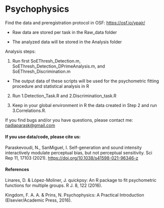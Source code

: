 # Psychophysics

Find the data and preregistration protocol in OSF: https://osf.io/ypajr/

- Raw data are stored per task in the Raw_data folder 

- The analyzed data will be stored in the Analysis folder

Analysis steps:

1. Run first SoEThresh_Detection.m, SoEThresh_Detection_DPrimeAnalysis.m, and SoEThresh_Discrimination.m
- The output data of these scripts will be used for the psychometric fitting procedure and statistical analysis in R

2. Run 1.Detection_Task.R and 2.Discrimination_task.R

4. Keep in your global environment in R the data created in Step 2 and run 3.Correlations.R. 

If you find bugs and/or you have questions, please contact me: nadiaparask@gmail.com 

#### If you use data/code, please cite us: 

Paraskevoudi, N., SanMiguel, I. Self-generation and sound intensity interactively modulate perceptual bias, but not perceptual sensitivity. Sci Rep 11, 17103 (2021). https://doi.org/10.1038/s41598-021-96346-z


#### References
Linares, D. & López-Moliner, J. quickpsy: An R package to fit psychometric functions for multiple groups. R J. 8, 122 (2016).

Kingdom, F. A. A. & Prins, N. Psychophysics: A Practical Introduction (Elsevier/Academic Press, 2016).

